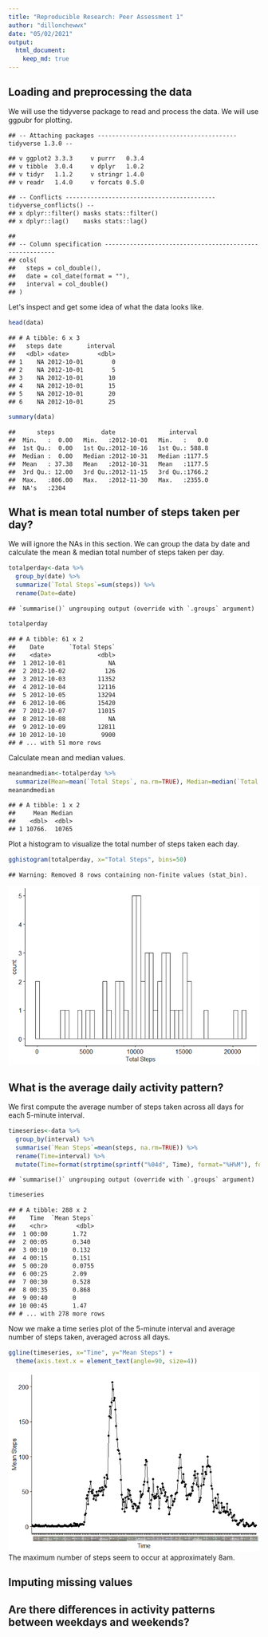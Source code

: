 ```yaml
---
title: "Reproducible Research: Peer Assessment 1"
author: "dillonchewwx"
date: "05/02/2021"
output: 
  html_document:
    keep_md: true
---
```

## Loading and preprocessing the data
We will use the tidyverse package to read and process the data.
We will use ggpubr for plotting.  

```
## -- Attaching packages --------------------------------------- tidyverse 1.3.0 --
```

```
## v ggplot2 3.3.3     v purrr   0.3.4
## v tibble  3.0.4     v dplyr   1.0.2
## v tidyr   1.1.2     v stringr 1.4.0
## v readr   1.4.0     v forcats 0.5.0
```

```
## -- Conflicts ------------------------------------------ tidyverse_conflicts() --
## x dplyr::filter() masks stats::filter()
## x dplyr::lag()    masks stats::lag()
```

```
## 
## -- Column specification --------------------------------------------------------
## cols(
##   steps = col_double(),
##   date = col_date(format = ""),
##   interval = col_double()
## )
```
Let's inspect and get some idea of what the data looks like. 

```r
head(data)
```

```
## # A tibble: 6 x 3
##   steps date       interval
##   <dbl> <date>        <dbl>
## 1    NA 2012-10-01        0
## 2    NA 2012-10-01        5
## 3    NA 2012-10-01       10
## 4    NA 2012-10-01       15
## 5    NA 2012-10-01       20
## 6    NA 2012-10-01       25
```

```r
summary(data)
```

```
##      steps             date               interval     
##  Min.   :  0.00   Min.   :2012-10-01   Min.   :   0.0  
##  1st Qu.:  0.00   1st Qu.:2012-10-16   1st Qu.: 588.8  
##  Median :  0.00   Median :2012-10-31   Median :1177.5  
##  Mean   : 37.38   Mean   :2012-10-31   Mean   :1177.5  
##  3rd Qu.: 12.00   3rd Qu.:2012-11-15   3rd Qu.:1766.2  
##  Max.   :806.00   Max.   :2012-11-30   Max.   :2355.0  
##  NA's   :2304
```

## What is mean total number of steps taken per day?
We will ignore the NAs in this section. 
We can group the data by date and calculate the mean & median total number of steps taken per day. 

```r
totalperday<-data %>%
  group_by(date) %>%
  summarize(`Total Steps`=sum(steps)) %>%
  rename(Date=date)
```

```
## `summarise()` ungrouping output (override with `.groups` argument)
```

```r
totalperday
```

```
## # A tibble: 61 x 2
##    Date       `Total Steps`
##    <date>             <dbl>
##  1 2012-10-01            NA
##  2 2012-10-02           126
##  3 2012-10-03         11352
##  4 2012-10-04         12116
##  5 2012-10-05         13294
##  6 2012-10-06         15420
##  7 2012-10-07         11015
##  8 2012-10-08            NA
##  9 2012-10-09         12811
## 10 2012-10-10          9900
## # ... with 51 more rows
```
Calculate mean and median values. 

```r
meanandmedian<-totalperday %>%
  summarize(Mean=mean(`Total Steps`, na.rm=TRUE), Median=median(`Total Steps`, na.rm=TRUE))
meanandmedian
```

```
## # A tibble: 1 x 2
##     Mean Median
##    <dbl>  <dbl>
## 1 10766.  10765
```

Plot a histogram to visualize the total number of steps taken each day.

```r
gghistogram(totalperday, x="Total Steps", bins=50)
```

```
## Warning: Removed 8 rows containing non-finite values (stat_bin).
```

![](PA1_submission_files/figure-html/unnamed-chunk-5-1.png)<!-- -->

## What is the average daily activity pattern?
We first compute the average number of steps taken across all days for each 5-minute interval.

```r
timeseries<-data %>%
  group_by(interval) %>%
  summarise(`Mean Steps`=mean(steps, na.rm=TRUE)) %>%
  rename(Time=interval) %>%
  mutate(Time=format(strptime(sprintf("%04d", Time), format="%H%M"), format="%H:%M"))
```

```
## `summarise()` ungrouping output (override with `.groups` argument)
```

```r
timeseries
```

```
## # A tibble: 288 x 2
##    Time  `Mean Steps`
##    <chr>        <dbl>
##  1 00:00       1.72  
##  2 00:05       0.340 
##  3 00:10       0.132 
##  4 00:15       0.151 
##  5 00:20       0.0755
##  6 00:25       2.09  
##  7 00:30       0.528 
##  8 00:35       0.868 
##  9 00:40       0     
## 10 00:45       1.47  
## # ... with 278 more rows
```
Now we make a time series plot of the 5-minute interval and average number of steps taken, averaged across all days.

```r
ggline(timeseries, x="Time", y="Mean Steps") +
  theme(axis.text.x = element_text(angle=90, size=4))
```

![](PA1_submission_files/figure-html/unnamed-chunk-7-1.png)<!-- -->
The maximum number of steps seem to occur at approximately 8am. 
## Imputing missing values



## Are there differences in activity patterns between weekdays and weekends?
